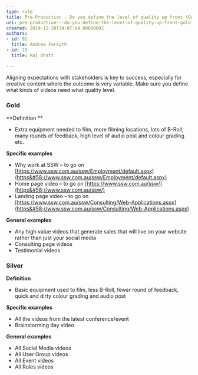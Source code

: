 ```yaml
---
type: rule
title: Pre-Production - Do you define the level of quality up front (Gold vs Silver)?
uri: pre-production---do-you-define-the-level-of-quality-up-front-gold-vs-silver
created: 2019-12-28T14:07:04.0000000Z
authors:
- id: 91
  title: Andrew Forsyth
- id: 29
  title: Raj Dhatt

---
```


Aligning expectations with stakeholders is key to success, especially for creative content where the outcome is very variable. Make sure you define what kinds of videos need what quality level.​​
 
### ​​​Gold​


**Definition **

- Extra equipment needed to film, more filming locations, lots of B-Roll, many rounds of feedback, high level of audio post and colour grading etc.


**Specific examples**

- Why work at SSW – to go on [https://www.ssw.com.au/ssw/Employment/default.aspx](https&#58;//www.ssw.com.au/ssw/Employment/default.aspx)
- Home page video – to go on [https://www.ssw.com.au/ssw/](https&#58;//www.ssw.com.au/ssw/)
- Landing page video – to go on [https://www.ssw.com.au/ssw/Consulting/Web-Applications.aspx](https&#58;//www.ssw.com.au/ssw/Consulting/Web-Applications.aspx)


**General examples**

- Any high value videos that generate sales that will live on your website rather than just your social media
- Consulting page videos
- Testimonial videos ​


### Silver​


**Definition**

- Basic equipment used to film, less B-Roll, fewer round of feedback, quick and dirty colour grading and audio post


**Specific examples**

- All the videos from the latest conference/event
- Brainstorming day video


**General examples**

- All Social Media videos
- All User Group videos
- All Event videos
- All Rules videos
